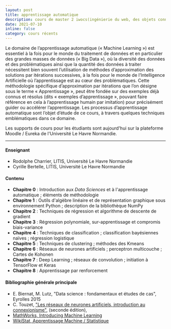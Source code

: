 ```yaml
---
layout: post
title: apprentissage automatique
description: cours de master 2 iwocs(ingénierie du web, des objets connectés et des systèmes complexes) UFRST Université Le Havre Normandie
date: 2021-07-10
inline: false
category: cours récents
---
```


Le domaine de l’apprentissage automatique (« Machine Learning ») est essentiel à la fois pour le monde du traitement de données et en particulier des grandes masses de données (« Big Data »), où la diversité des données et des problématiques ainsi que la quantité des données à traiter nécessitent bien souvent l’utilisation de méthodes d’approximation des solutions par itérations successives, à la fois pour le monde de l’Intelligence Artificielle où l’apprentissage est au cœur des problématiques. Cette méthodologie spécifique d’approximation par itérations que l’on désigne sous le terme « Apprentissage », peut être fondée sur des exemples déjà connus et résolus (dits « exemples 
d’apprentissage », pouvant faire référence en cela à l’apprentissage humain par imitation) pour précisément guider ou accélérer l’apprentissage. Les processus d’apprentissage automatique sont l’objet d’étude de ce cours, à travers quelques techniques emblématiques dans ce domaine.

Les supports de cours pour les étudiants sont aujourd'hui sur la plateforme Moodle / Eureka de l'Université Le Havre Normandie.

***

#### Enseignant
* Rodolphe Charrier, LITIS, Université Le Havre Normandie
* Cyrille Bertelle, LITIS, Université Le Havre Normandie

#### Contenu
* **Chapitre 0** : Introduction aux _Data Sciences_ et à l'apprentissage automatique ; éléments de méthodologie
* **Chapitre 1** : Outils d'algèbre linéaire et de représentation graphique sous environnement Python ; description de la bibliothèque NumPy
* **Chapitre 2** : Techniques de régression et algorithme de descente de gradient
* **Chapitre 3** : Régression polynomiale, sur-apprentissage et compromis biais-variance
* **Chapitre 4** : Techniques de classification ; classification bayésiennes naïves ; régression logistique
* **Chapitre 5** : Techniques de clustering ; méthodes des Kmeans
* **Chapitre 6** : Réseaux de neurones artificiels ; perceptron multicouche ; Cartes de Kohonen
* **Chapitre 7** : Deep Learning ; réseaux de convolution ; initiation à TensorFlow et Keras
* **Chapitre 8** : Apprentissage par renforcement

#### Bibliographie générale principale
* E. Biernat, M. Lutz, "Data science : fondamentaux et études de cas", Eyrolles 2015
* C. Touzet, ["Les réseaux de neurones artificiels, introduction au connexionisme"](http://www.touzet.org/Claude/Web-Fac-Claude/enseignement/RNA/RNA_02-2016.pdf), (seconde édition), 
* [MathWorks, Introducing Machine Learning](https://www.mathworks.com/content/dam/mathworks/tag-team/Objects/i/88174_92991v00_machine_learning_section1_ebook.pdf) 
* [WikiStat, Apprentissage Machine / Statistique](http://wikistat.fr/pdf/st-m-Intro-ApprentStat.pdf) 


